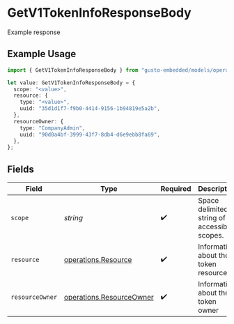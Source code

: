 # GetV1TokenInfoResponseBody

Example response

## Example Usage

```typescript
import { GetV1TokenInfoResponseBody } from "gusto-embedded/models/operations";

let value: GetV1TokenInfoResponseBody = {
  scope: "<value>",
  resource: {
    type: "<value>",
    uuid: "35d1d1f7-f9b0-4414-9156-1b94819e5a2b",
  },
  resourceOwner: {
    type: "CompanyAdmin",
    uuid: "90d0a4bf-3999-43f7-8db4-d6e9ebb8fa69",
  },
};
```

## Fields

| Field                                                                | Type                                                                 | Required                                                             | Description                                                          |
| -------------------------------------------------------------------- | -------------------------------------------------------------------- | -------------------------------------------------------------------- | -------------------------------------------------------------------- |
| `scope`                                                              | *string*                                                             | :heavy_check_mark:                                                   | Space delimited string of accessible scopes.                         |
| `resource`                                                           | [operations.Resource](../../models/operations/resource.md)           | :heavy_check_mark:                                                   | Information about the token resource.                                |
| `resourceOwner`                                                      | [operations.ResourceOwner](../../models/operations/resourceowner.md) | :heavy_check_mark:                                                   | Information about the token owner                                    |
